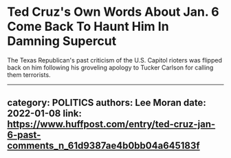 # Ted Cruz's Own Words About Jan. 6 Come Back To Haunt Him In Damning Supercut

The Texas Republican's past criticism of the U.S. Capitol rioters was flipped back on him following his groveling apology to Tucker Carlson for calling them terrorists.

---
category: POLITICS
authors: Lee Moran
date: 2022-01-08
link: https://www.huffpost.com/entry/ted-cruz-jan-6-past-comments_n_61d9387ae4b0bb04a645183f
---
